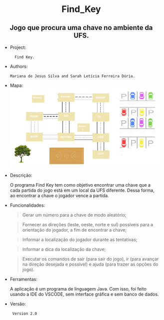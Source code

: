 <h1 align="center" style="times"> Find_Key</h1>
<h2 align="center" style="times"> Jogo que procura uma chave no ambiente da UFS.</h2>

* Project:

        Find Key.

* Authors: 

      Mariana de Jesus Silva and Sarah Letícia Ferreira Dória.

* Mapa:
![alt text](MAPA.png)


* Descrição:

   O programa Find Key tem como objetivo encontrar uma chave que a cada 
partida do jogo está em um local da UFS diferente. Dessa forma, ao encontrar
a chave o jogador vence a partida.


* Funcionalidades:
   > Gerar um número para a chave de modo aleatório;

   > Fornecer as direções (leste, oeste, norte e sul) possíveis 
   para a orientação do jogador, a fim de encontrar a chave;

   > Informar a localização do jogador durante as tentativas;
   
   > Informar a dica da localização da chave;

   > Executar os comandos de sair (para sair do jogo), ir <direcao> 
   (para avançar na direção desejada e possível) e ajuda (para trazer as opções do jogo).


* Ferramentas: 
        
   A aplicação é um programa de linguagem Java. Com isso, foi feito usando 
a IDE do VSCODE, sem interface gráfica e sem banco de dados.


 * Versão:
        
        Version 2.0
        
        
        
